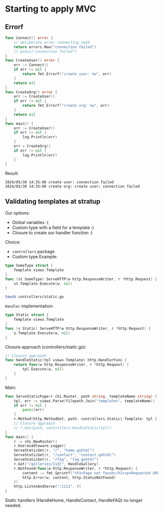 # Starting to apply MVC

## Errorf

```go
func Connect() error {
	// deliberate error connecting smth
	return errors.New("connection failed")
	// panic("connection failed")
}
func CreateUser() error {
	err := Connect()
	if err != nil {
		return fmt.Errorf("create user: %w", err)
	}
	return nil
}
func CreateOrg() error {
	err := CreateUser()
	if err != nil {
		return fmt.Errorf("create org: %w", err)
	}
	return nil
}
func main() {
	err := CreateUser()
	if err != nil {
		log.Println(err)
	}
	err = CreateOrg()
	if err != nil {
		log.Println(err)
	}
}
```
Result:
```
2024/05/30 14:35:00 create user: connection failed
2024/05/30 14:35:00 create org: create user: connection failed
```

## Validating templates at stratup

Our options:
* Global variables :(
* Custom type with a field for a template :)
* Closure to create our handler function :)

Choice: 
* `controllers` package 
* Custom type 
Example:
```go
type SomeType struct {
	Template views.Template
}
func (st SomeType) ServeHTTP(w http.ResponseWriter, r *http.Request) {
	st.Template.Execute(w, nil)
}
```

```sh
touch controllers/static.go
```
`Handler` implementation:  
```go
type Static struct {
	Template views.Template
}
func (s Static) ServeHTTP(w http.ResponseWriter, r *http.Request) {
	s.Template.Execute(w, nil)
}
```
Closure approach (controllers/static.go): 
```go
// Closure approach
func HandleStatic(tpl views.Template) http.HandlerFunc {
	return func(w http.ResponseWriter, r *http.Request) {
		tpl.Execute(w, nil)
	}
}
```
Main:  
```go
func ServeStaticPage(r chi.Router, path string, templateName string) {
	tpl, err := views.Parse(filepath.Join("templates", templateName))
	if err != nil {
		panic(err)
	}
	r.Method(http.MethodGet, path, controllers.Static{ Template: tpl })
	// Closure approach
	// r.Get(path, controllers.HandleStatic(tpl))
}
func main() {
	r := chi.NewRouter()
	r.Use(middleware.Logger)
	ServeStaticGet(r, "/", "home.gohtml")
	ServeStaticGet(r, "/contact", "contact.gohtml")
	ServeStaticGet(r, "/faq", "faq.gohtml")
	r.Get("/galleries/{id}", HandleGallery)
	r.NotFound(func(w http.ResponseWriter, r *http.Request) {
		content := fmt.Sprintf("<h1>Page not found</h1><p>Requested URL: %s</p>", r.URL.Path)
		http.Error(w, content, http.StatusNotFound)
	})
	http.ListenAndServe(":1111", r)
}
```
Static handlers (HandleHome, HandleContact, HandleFAQ) no longer needed.